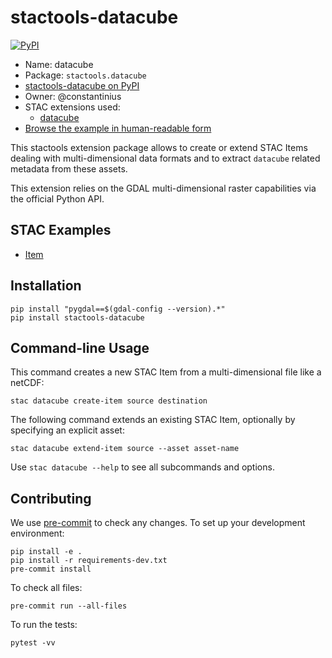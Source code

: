 # stactools-datacube

[![PyPI](https://img.shields.io/pypi/v/stactools-datacube)](https://pypi.org/project/stactools-datacube/)

- Name: datacube
- Package: `stactools.datacube`
- [stactools-datacube on PyPI](https://pypi.org/project/stactools-datacube/)
- Owner: @constantinius
- STAC extensions used:
  - [datacube](https://github.com/stac-extensions/datacube/)
- [Browse the example in human-readable form](https://radiantearth.github.io/stac-browser/#/external/raw.githubusercontent.com/stactools-packages/datacube/main/examples/item/item.json)

This stactools extension package allows to create or extend STAC Items
dealing with multi-dimensional data formats and to extract `datacube` related
metadata from these assets.

This extension relies on the GDAL multi-dimensional raster capabilities via
the official Python API.

## STAC Examples

- [Item](examples/item/item.json)

## Installation

```shell
pip install "pygdal==$(gdal-config --version).*"
pip install stactools-datacube
```

## Command-line Usage

This command creates a new STAC Item from a multi-dimensional file like a
netCDF:

```shell
stac datacube create-item source destination
```

The following command extends an existing STAC Item, optionally by
specifying an explicit asset:

```shell
stac datacube extend-item source --asset asset-name
```

Use `stac datacube --help` to see all subcommands and options.

## Contributing

We use [pre-commit](https://pre-commit.com/) to check any changes.
To set up your development environment:

```shell
pip install -e .
pip install -r requirements-dev.txt
pre-commit install
```

To check all files:

```shell
pre-commit run --all-files
```

To run the tests:

```shell
pytest -vv
```
